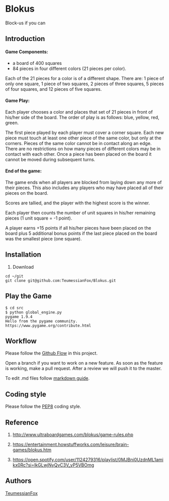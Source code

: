 # Blokus

Block-us if you can

## Introduction

#### Game Components:
* a board of 400 squares
* 84 pieces in four different colors (21 pieces per color).

Each of the 21 pieces for a color is of a different shape.
There are: 1 piece of only one square, 1 piece of two squares, 2 pieces of three squares, 5 pieces of four squares, and 12 pieces of five squares.

#### Game Play:

Each player chooses a color and places that set of 21 pieces in front of his/her side of the board. The order of play is as follows: blue, yellow, red, green.

The first piece played by each player must cover a corner square.
Each new piece must touch at least one other piece of the same color, but only at the corners. Pieces of the same color cannot be in contact along an edge.
There are no restrictions on how many pieces of different colors may be in contact with each other.
Once a piece has been placed on the board it cannot be moved during subsequent turns.

#### End of the game:

The game ends when all players are blocked from laying down any more of their pieces. This also includes any players who may have placed all of their pieces on the board.

Scores are tallied, and the player with the highest score is the winner.

Each player then counts the number of unit squares in his/her remaining pieces (1 unit square = -1 point).

A player earns +15 points if all his/her pieces have been placed on the board plus 5 additional bonus points if the last piece placed on the board was the smallest piece (one square).


## Installation

1. Download
```
cd ~/git
git clone git@github.com:TeumessianFox/Blokus.git
```

## Play the Game

```
$ cd src
$ python global_engine.py
pygame 1.9.4
Hello from the pygame community. https://www.pygame.org/contribute.html
```

## Workflow

Please follow the [Github Flow](https://guides.github.com/introduction/flow/) in this project.

Open a branch if you want to work on a new feature. As soon as the feature is working, make a pull request. After a review we will push it to the master.

To edit .md files follow [markdown guide](https://guides.github.com/features/mastering-markdown/).

## Coding style

Please follow the [PEP8](https://www.python.org/dev/peps/pep-0008/) coding style.


## Reference

1. http://www.ultraboardgames.com/blokus/game-rules.php

2. https://entertainment.howstuffworks.com/leisure/brain-games/blokus.htm

99. https://open.spotify.com/user/1124279316/playlist/0MJBni0UzdnML1amikx0Rc?si=lkGLwjNyQvC3V_yP5VBOmg


## Authors

[TeumessianFox](https://github.com/TeumessianFox/)
